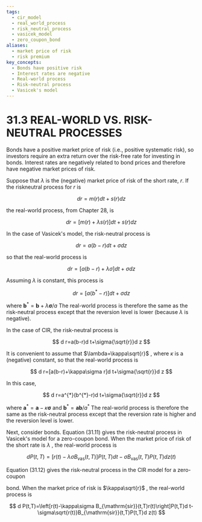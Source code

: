 ```yaml
---
tags:
  - cir_model
  - real_world_process
  - risk_neutral_process
  - vasicek_model
  - zero_coupon_bond
aliases:
  - market price of risk
  - risk premium
key_concepts:
  - Bonds have positive risk
  - Interest rates are negative
  - Real-world process
  - Risk-neutral process
  - Vasicek's model
---
```


# 31.3 REAL-WORLD VS. RISK-NEUTRAL PROCESSES  

Bonds have a positive market price of risk (i.e., positive systematic risk), so investors require an extra return over the risk-free rate for investing in bonds. Interest rates are negatively related to bond prices and therefore have negative market prices of risk.  

Suppose that $\lambda$ is the (negative) market price of risk of the short rate, $r.$ If the riskneutral process for $r$ is  

$$
d r=m(r)d t+s(r)d z
$$  

the real-world process, from Chapter 28, is  

$$
d r=[m(r)+\lambda s(r)]d t+s(r)d z
$$  

In the case of Vasicek's model, the risk-neutral process is  

$$
d r=a(b-r)d t+\sigma d z
$$  

so that the real-world process is  

$$
d r=[a(b-r)+\lambda\sigma]d t+\sigma d z
$$  

Assuming $\lambda$ is constant, this process is  

$$
d r=\left[a(b^{*}-r)\right]d t+\sigma d z
$$  

where $\boldsymbol{b}^{*}=\boldsymbol{b}+\lambda\boldsymbol{\sigma}/a$ The real-world process is therefore the same as the risk-neutral process except that the reversion level is lower (because $\lambda$ is negative).  

In the case of CIR, the risk-neutral process is  

$$
d r=a(b-r)d t+\sigma{\sqrt{r}}d z
$$  

It is convenient to assume that $\lambda=\kappa\sqrt{r}$ , where $\kappa$ is a (negative) constant, so that the real-world process is  

$$
d r=[a(b-r)+\kappa\sigma r]d t+\sigma{\sqrt{r}}d z
$$  

In this case,  

$$
d r=a^{*}(b^{*}-r)d t+\sigma{\sqrt{r}}d z
$$  

where $\boldsymbol{a}^{*}=\boldsymbol{a}-\kappa\boldsymbol{\sigma}$ and $\boldsymbol{b}^{*}=\boldsymbol{a}\boldsymbol{b}/a^{*}$ The real-world process is therefore the same as the risk-neutral process except that the reversion rate is higher and the reversion level is lower.  

Next, consider bonds. Equation (31.11) gives the risk-neutral process in Vasicek's model for a zero-coupon bond. When the market price of risk of the short rate is $\lambda$ , the real-world process is  

$$
d P(t,T)=\left[r(t)-\lambda\sigma B_{\mathrm{vas}}(t,T)\right]P(t,T)d t-\sigma B_{\mathrm{vas}}(t,T)P(t,T)d z(t)
$$  

Equation (31.12) gives the risk-neutral process in the CIR model for a zero-coupon  

bond. When the market price of risk is $\kappa\sqrt{r}$ , the real-world process is  

$$
d P(t,T)=\left[r(t)-\kappa\sigma B_{\mathrm{sir}}(t,T)r(t)\right]P(t,T)d t-\sigma\sqrt{r(t)}B_{\mathrm{sir}}(t,T)P(t,T)d z(t)
$$  
